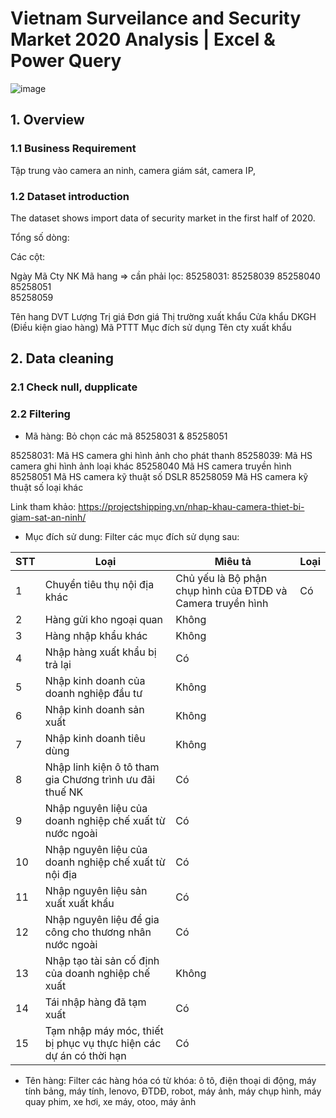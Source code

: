 # Vietnam Surveilance and Security Market 2020 Analysis | Excel & Power Query

![image](https://github.com/user-attachments/assets/cd72fc0c-dd95-40a6-9774-3cb15272f146)

## 1. Overview

### 1.1 Business Requirement

Tập trung vào camera an ninh, camera giám sát, camera IP, 

### 1.2 Dataset introduction

The dataset shows import data of security market in the first half of 2020.

Tổng số dòng: 

Các cột:

Ngày
Mã Cty NK
Mã hang => cần phải lọc: 
85258031: 
85258039
85258040
85258051	
85258059
	
Tên hang
DVT
Lượng
Trị giá
Đơn giá
Thị trường xuất khẩu
Cửa khẩu
DKGH (Điều kiện giao hàng)
Mã PTTT
Mục đích sử dụng
Tên cty xuất khẩu

## 2. Data cleaning

### 2.1 Check null, dupplicate

### 2.2 Filtering

- Mã hàng: Bỏ chọn các mã 85258031 & 85258051

85258031: Mã HS camera ghi hình ảnh cho phát thanh
85258039: Mã HS camera ghi hình ảnh loại khác
85258040	Mã HS camera truyền hình
85258051	Mã HS camera kỹ thuật số DSLR
85258059	Mã HS camera kỹ thuật số loại khác

Link tham khảo: https://projectshipping.vn/nhap-khau-camera-thiet-bi-giam-sat-an-ninh/

- Mục đích sử dung:
  Filter các mục đích sử dụng sau:

| STT | Loại | Miêu tả | Loại |
| --- | --- |  --- |   --- |  
| 1 | Chuyển tiêu thụ nội địa khác |Chủ yếu là Bộ phận chụp hình của ĐTDĐ và Camera truyền hình| Có |
| 2 | Hàng gửi kho ngoại quan |Không|
| 3 | Hàng nhập khẩu khác |Không|
| 4 | Nhập hàng xuất khẩu bị trả lại |Có|
| 5 | Nhập kinh doanh của doanh nghiệp đầu tư |Không|
| 6 | Nhập kinh doanh sản xuất |Không|
| 7 | Nhập kinh doanh tiêu dùng |Không|
| 8 | Nhập linh kiện ô tô tham gia Chương trình ưu đãi thuế NK |Có|
| 9 | Nhập nguyên liệu của doanh nghiệp chế xuất từ nước ngoài |Có|
| 10 | Nhập nguyên liệu của doanh nghiệp chế xuất từ nội địa |Có|
| 11 | Nhập nguyên liệu sản xuất xuất khẩu |Có|
| 12 | Nhập nguyên liệu để gia công cho thương nhân nước ngoài |Có|
| 13 | Nhập tạo tài sản cố định của doanh nghiệp chế xuất |Không|
| 14 | Tái nhập hàng đã tạm xuất |Có|
| 15 | Tạm nhập máy móc, thiết bị phục vụ thực hiện các dự án có thời hạn |Có|


- Tên hàng:
Filter các hàng hóa có từ khóa: ô tô, điện thoại di động, máy tính bảng, máy tính, lenovo, ĐTDĐ, robot, máy ảnh, máy chụp hình, máy quay phim, xe hơi,
xe máy, otoo, máy ảnh

